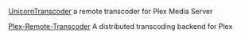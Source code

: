 
[UnicornTranscoder](https://github.com/UnicornTranscoder/UnicornTranscoder)
a remote transcoder for Plex Media Server

[Plex-Remote-Transcoder](https://github.com/wnielson/Plex-Remote-Transcoder)
A distributed transcoding backend for Plex
